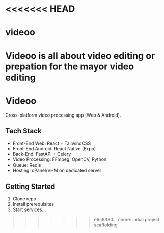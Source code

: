 <<<<<<< HEAD
=======
# videoo
Videoo is all about video editing or prepation for the mayor video editing
=======
# Videoo

Cross-platform video processing app (Web & Android).

## Tech Stack
- Front-End Web: React + TailwindCSS
- Front-End Android: React Native (Expo)
- Back-End: FastAPI + Celery
- Video Processing: FFmpeg, OpenCV, Python
- Queue: Redis
- Hosting: cPanel/VHM on dedicated server

## Getting Started
1. Clone repo
2. Install prerequisites
3. Start services…
>>>>>>> e6c8330… chore: initial project scaffolding

